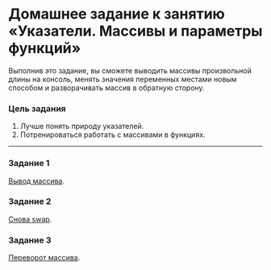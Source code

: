# Домашнее задание к занятию «Указатели. Массивы и параметры функций»

Выполнив это задание, вы сможете выводить массивы произвольной длины на консоль, менять значения переменных местами новым способом и разворачивать массив в обратную сторону.

### Цель задания

1. Лучше понять природу указателей.
2. Потренироваться работать с массивами в функциях.

------

### Задание 1

[Вывод массива](01).

### Задание 2

[Снова swap](02).

### Задание 3

[Переворот массива](03).



